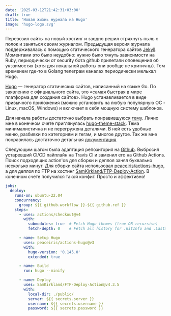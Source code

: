 ```yaml
---
date: '2025-03-12T21:42:31+03:00'
draft: true
title: 'Новая жизнь журнала на Hugo'
image: 'hugo-logo.svg'
---
```


Перевозил сайты на новый хостинг и заодно решил стряхнуть пыль с полок и заняться своим журналом. 
Предыдущая версия журнала поддерживалась с помощью статического генератора сайтов [Jekyll](https://jekyllrb.com/). 
Моментами это было неудобно: нужно было тянуть зависимости на Ruby, периодически от security бота github прилетали 
оповещения об уязвимостях (хотя для локальной работы они вообще не критичны). Тем временем где-то 
в Golang телеграм каналах периодически мелькал Hugo.

[Hugo](https://gohugo.io/) — генератор статических сайтов, написанный на языке Go. По заявлению с официального сайта, 
это «самая быстрая в мире платформа для создания сайтов». Hugo устанавливается в виде привычного приложения
(можно установить на любую популярную ОС - Linux, macOS, Windows) и включает в себя мощную систему шаблонов.

Для начала работы достаточно выбрать понравившуюся [тему](https://themes.gohugo.io/). Лично мне в конечном
счете приглянулась [hugo-theme-stack](https://stack.jimmycai.com/). Тема минималистична и не перегружена деталями. 
В ней есть удобные меню, разбивки по категориям и тегам, и многое другое. Так же мне понравилась достаточно
детальная [документация](https://stack.jimmycai.com/config/).

Следующим шагом была адаптация репозитория на [Github](https://github.com/strider2038/igorlazarev-ru).
Выбросил устаревший CI/CD пайплайн на Travis CI и заменил его на Github Actions. Поиск подходящих action'ов
для сборки и деплоя занял буквально несколько минут. Для сборки сайта использовал 
[peaceiris/actions-hugo](https://github.com/marketplace/actions/hugo-setup), а для деплоя по FTP на хостинг
[SamKirkland/FTP-Deploy-Action](https://github.com/marketplace/actions/ftp-deploy). В конечном счете получился
такой конфиг. Просто и эффективно!

```yaml
jobs:
  deploy:
    runs-on: ubuntu-22.04
    concurrency:
      group: ${{ github.workflow }}-${{ github.ref }}
    steps:
      - uses: actions/checkout@v4
        with:
          submodules: true  # Fetch Hugo themes (true OR recursive)
          fetch-depth: 0    # Fetch all history for .GitInfo and .Lastmod

      - name: Setup Hugo
        uses: peaceiris/actions-hugo@v3
        with:
          hugo-version: '0.145.0'
          extended: true

      - name: Build
        run: hugo --minify

      - name: Deploy
        uses: SamKirkland/FTP-Deploy-Action@v4.3.5
        with:
          local-dir: ./public/
          server: ${{ secrets.server }}
          username: ${{ secrets.username }}
          password: ${{ secrets.password }}
```
